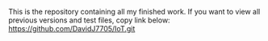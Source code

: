 This is the repository containing all my finished work. 
If you want to view all previous versions and test files, copy link below:
https://github.com/DavidJ7705/IoT.git
